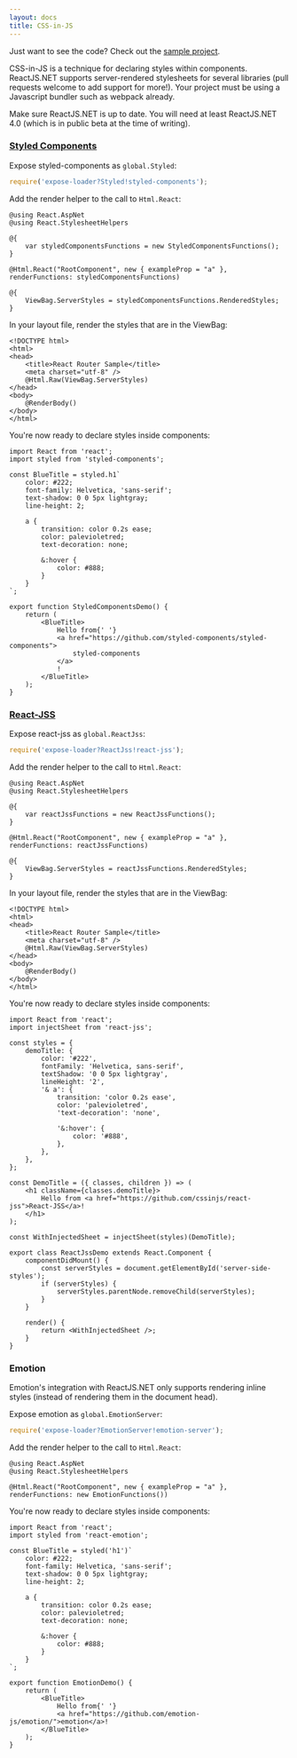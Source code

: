 ```yaml
---
layout: docs
title: CSS-in-JS
---
```


Just want to see the code? Check out the [sample project](https://github.com/reactjs/React.NET/tree/master/src/React.Sample.Webpack.CoreMvc).

CSS-in-JS is a technique for declaring styles within components. ReactJS.NET supports server-rendered stylesheets for several libraries (pull requests welcome to add support for more!). Your project must be using a Javascript bundler such as webpack already.

Make sure ReactJS.NET is up to date. You will need at least ReactJS.NET 4.0 (which is in public beta at the time of writing).

### [Styled Components](https://github.com/styled-components/styled-components)

Expose styled-components as `global.Styled`:

```js
require('expose-loader?Styled!styled-components');
```

Add the render helper to the call to `Html.React`:

```
@using React.AspNet
@using React.StylesheetHelpers

@{
	var styledComponentsFunctions = new StyledComponentsFunctions();
}

@Html.React("RootComponent", new { exampleProp = "a" }, renderFunctions: styledComponentsFunctions)

@{
	ViewBag.ServerStyles = styledComponentsFunctions.RenderedStyles;
}
```

In your layout file, render the styles that are in the ViewBag:

```
<!DOCTYPE html>
<html>
<head>
	<title>React Router Sample</title>
	<meta charset="utf-8" />
	@Html.Raw(ViewBag.ServerStyles)
</head>
<body>
	@RenderBody()
</body>
</html>
```

You're now ready to declare styles inside components:

```
import React from 'react';
import styled from 'styled-components';

const BlueTitle = styled.h1`
	color: #222;
	font-family: Helvetica, 'sans-serif';
	text-shadow: 0 0 5px lightgray;
	line-height: 2;

	a {
		transition: color 0.2s ease;
		color: palevioletred;
		text-decoration: none;

		&:hover {
			color: #888;
		}
	}
`;

export function StyledComponentsDemo() {
	return (
		<BlueTitle>
			Hello from{' '}
			<a href="https://github.com/styled-components/styled-components">
				styled-components
			</a>
			!
		</BlueTitle>
	);
}
```

### [React-JSS](https://github.com/cssinjs/react-jss)

Expose react-jss as `global.ReactJss`:

```js
require('expose-loader?ReactJss!react-jss');
```

Add the render helper to the call to `Html.React`:

```
@using React.AspNet
@using React.StylesheetHelpers

@{
	var reactJssFunctions = new ReactJssFunctions();
}

@Html.React("RootComponent", new { exampleProp = "a" }, renderFunctions: reactJssFunctions)

@{
	ViewBag.ServerStyles = reactJssFunctions.RenderedStyles;
}
```

In your layout file, render the styles that are in the ViewBag:

```
<!DOCTYPE html>
<html>
<head>
	<title>React Router Sample</title>
	<meta charset="utf-8" />
	@Html.Raw(ViewBag.ServerStyles)
</head>
<body>
	@RenderBody()
</body>
</html>
```

You're now ready to declare styles inside components:

```
import React from 'react';
import injectSheet from 'react-jss';

const styles = {
	demoTitle: {
		color: '#222',
		fontFamily: 'Helvetica, sans-serif',
		textShadow: '0 0 5px lightgray',
		lineHeight: '2',
		'& a': {
			transition: 'color 0.2s ease',
			color: 'palevioletred',
			'text-decoration': 'none',

			'&:hover': {
				color: '#888',
			},
		},
	},
};

const DemoTitle = ({ classes, children }) => (
	<h1 className={classes.demoTitle}>
		Hello from <a href="https://github.com/cssinjs/react-jss">React-JSS</a>!
	</h1>
);

const WithInjectedSheet = injectSheet(styles)(DemoTitle);

export class ReactJssDemo extends React.Component {
	componentDidMount() {
		const serverStyles = document.getElementById('server-side-styles');
		if (serverStyles) {
			serverStyles.parentNode.removeChild(serverStyles);
		}
	}

	render() {
		return <WithInjectedSheet />;
	}
}
```

### Emotion

Emotion's integration with ReactJS.NET only supports rendering inline styles (instead of rendering them in the document head).

Expose emotion as `global.EmotionServer`:

```js
require('expose-loader?EmotionServer!emotion-server');
```

Add the render helper to the call to `Html.React`:

```
@using React.AspNet
@using React.StylesheetHelpers

@Html.React("RootComponent", new { exampleProp = "a" }, renderFunctions: new EmotionFunctions())
```

You're now ready to declare styles inside components:

```
import React from 'react';
import styled from 'react-emotion';

const BlueTitle = styled('h1')`
	color: #222;
	font-family: Helvetica, 'sans-serif';
	text-shadow: 0 0 5px lightgray;
	line-height: 2;

	a {
		transition: color 0.2s ease;
		color: palevioletred;
		text-decoration: none;

		&:hover {
			color: #888;
		}
	}
`;

export function EmotionDemo() {
	return (
		<BlueTitle>
			Hello from{' '}
			<a href="https://github.com/emotion-js/emotion/">emotion</a>!
		</BlueTitle>
	);
}
```

